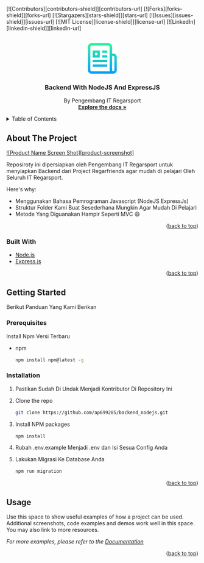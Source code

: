 <div id="top"></div>
<!--
*** Thanks for checking out the Best-README-Template. If you have a suggestion
*** that would make this better, please fork the repo and create a pull request
*** or simply open an issue with the tag "enhancement".
*** Don't forget to give the project a star!
*** Thanks again! Now go create something AMAZING! :D
-->



<!-- PROJECT SHIELDS -->
<!--
*** I'm using markdown "reference style" links for readability.
*** Reference links are enclosed in brackets [ ] instead of parentheses ( ).
*** See the bottom of this document for the declaration of the reference variables
*** for contributors-url, forks-url, etc. This is an optional, concise syntax you may use.
*** https://www.markdownguide.org/basic-syntax/#reference-style-links
-->
[![Contributors][contributors-shield]][contributors-url]
[![Forks][forks-shield]][forks-url]
[![Stargazers][stars-shield]][stars-url]
[![Issues][issues-shield]][issues-url]
[![MIT License][license-shield]][license-url]
[![LinkedIn][linkedin-shield]][linkedin-url]



<!-- PROJECT LOGO -->
<br />
<div align="center">
  <a href="https://github.com/othneildrew/Best-README-Template">
    <img src="images/logo.png" alt="Logo" width="80" height="80">
  </a>

  <h3 align="center">Backend With NodeJS And ExpressJS</h3>

  <p align="center">
    By Pengembang IT Regarsport
    <br />
    <a href="https://github.com/ap699285/backend_nodejs"><strong>Explore the docs »</strong></a>
  </p>
</div>



<!-- TABLE OF CONTENTS -->
<details>
  <summary>Table of Contents</summary>
  <ol>
    <li>
      <a href="#about-the-project">About The Project</a>
      <ul>
        <li><a href="#built-with">Built With</a></li>
      </ul>
    </li>
    <li>
      <a href="#getting-started">Getting Started</a>
      <ul>
        <li><a href="#prerequisites">Prerequisites</a></li>
        <li><a href="#installation">Installation</a></li>
      </ul>
    </li>
    <li><a href="#usage">Usage</a></li>
  </ol>
</details>



<!-- ABOUT THE PROJECT -->
## About The Project

[![Product Name Screen Shot][product-screenshot]](https://example.com)

Reposiroty ini dipersiapkan oleh Pengembang IT Regarsport untuk menyiapkan Backend dari Project Regarfriends agar mudah di pelajari Oleh Seluruh IT Regarsport.

Here's why:
* Menggunakan Bahasa Pemrograman Javascript (NodeJS ExpressJs)
* Struktur Folder Kami Buat Sesederhana Mungkin Agar Mudah Di Pelajari
* Metode Yang Diguanakan Hampir Seperti MVC :smile:

<p align="right">(<a href="#top">back to top</a>)</p>



### Built With

* [Node.js](https://nodejs.org/)
* [Express.js](https://expressjs.com/)

<p align="right">(<a href="#top">back to top</a>)</p>



<!-- GETTING STARTED -->
## Getting Started

Berikut Panduan Yang Kami Berikan

### Prerequisites

Install Npm Versi Terbaru
* npm
  ```sh
  npm install npm@latest -g
  ```

### Installation

1. Pastikan Sudah Di Undak Menjadi Kontributor Di Repository Ini
2. Clone the repo
   ```sh
   git clone https://github.com/ap699285/backend_nodejs.git
   ```
3. Install NPM packages
   ```sh
   npm install
   ```
4. Rubah .env.example Menjadi .env dan Isi Sesua Config Anda

5. Lakukan Migrasi Ke Database Anda
   ```sh
   npm run migration
   ```


<p align="right">(<a href="#top">back to top</a>)</p>



<!-- USAGE EXAMPLES -->
## Usage

Use this space to show useful examples of how a project can be used. Additional screenshots, code examples and demos work well in this space. You may also link to more resources.

_For more examples, please refer to the [Documentation](https://example.com)_

<p align="right">(<a href="#top">back to top</a>)</p>
